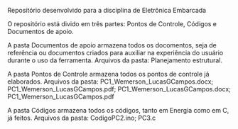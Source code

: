 Repositório desenvolvido para a disciplina de Eletrônica Embarcada



O repositório está divido em três partes: Pontos de Controle, Códigos e Documentos de apoio.

A pasta Documentos de apoio armazena todos os docomentos, seja de referência ou documentos criados para
auxiliar na experiência do usuário durante o uso da ferramenta.
Arquivos da pasta: Planejamento estrutural.

A pasta Pontos de Controle armazena todos os pontos de controle já elaborados.
Arquivos da pasta: PC1_Wemerson_LucasGCampos.docx; PC1_Wemerson_LucasGCampos.pdf; PC1_Wemerson_LucasGCampos.docx; PC1_Wemerson_LucasGCampos.pdf

A pasta Códigos armazena todos os códigos, tanto em Energia como em C, já feitos.
Arquivos da pasta: CodigoPC2.ino; PC3.c


